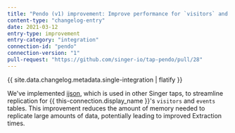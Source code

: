```yaml
---
title: "Pendo (v1) improvement: Improve performance for `visitors` and `events` tables"
content-type: "changelog-entry"
date: 2021-03-12
entry-type: improvement
entry-category: "integration"
connection-id: "pendo"
connection-version: "1"
pull-request: "https://github.com/singer-io/tap-pendo/pull/28"
---
```


{{ site.data.changelog.metadata.single-integration | flatify }}

We've implemented [ijson](https://github.com/ICRAR/ijson), which is used in other Singer taps, to streamline replication for {{ this-connection.display_name }}'s `visitors` and `events` tables. This improvement reduces the amount of memory needed to replicate large amounts of data, potentially leading to improved Extraction times.